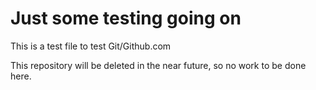 # Just some testing going on 

This is a test file to test Git/Github.com

This repository will be deleted in the near future, so no work to be done here.
